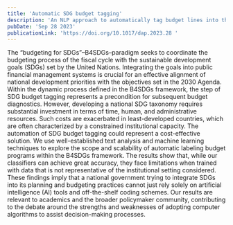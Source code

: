 ```yaml
---
title: 'Automatic SDG budget tagging'
description: 'An NLP approach to automatically tag budget lines into the SDGs.'
pubDate: 'Sep 28 2023'
publicationLink: 'https://doi.org/10.1017/dap.2023.28 '
---
```


The “budgeting for SDGs”–B4SDGs–paradigm seeks to coordinate the budgeting process of the fiscal cycle with the sustainable development goals (SDGs) set by the United Nations. Integrating the goals into public financial management systems is crucial for an effective alignment of national development priorities with the objectives set in the 2030 Agenda. Within the dynamic process defined in the B4SDGs framework, the step of SDG budget tagging represents a precondition for subsequent budget diagnostics. However, developing a national SDG taxonomy requires substantial investment in terms of time, human, and administrative resources. Such costs are exacerbated in least-developed countries, which are often characterized by a constrained institutional capacity. The automation of SDG budget tagging could represent a cost-effective solution. We use well-established text analysis and machine learning techniques to explore the scope and scalability of automatic labeling budget programs within the B4SDGs framework. The results show that, while our classifiers can achieve great accuracy, they face limitations when trained with data that is not representative of the institutional setting considered. These findings imply that a national government trying to integrate SDGs into its planning and budgeting practices cannot just rely solely on artificial intelligence (AI) tools and off-the-shelf coding schemes. Our results are relevant to academics and the broader policymaker community, contributing to the debate around the strengths and weaknesses of adopting computer algorithms to assist decision-making processes.